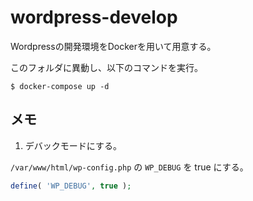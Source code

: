 # wordpress-develop

Wordpressの開発環境をDockerを用いて用意する。

このフォルダに異動し、以下のコマンドを実行。
```terminal
$ docker-compose up -d
```

## メモ

1.  デバックモードにする。

`/var/www/html/wp-config.php` の `WP_DEBUG` を true にする。
```php
define( 'WP_DEBUG', true );
```
